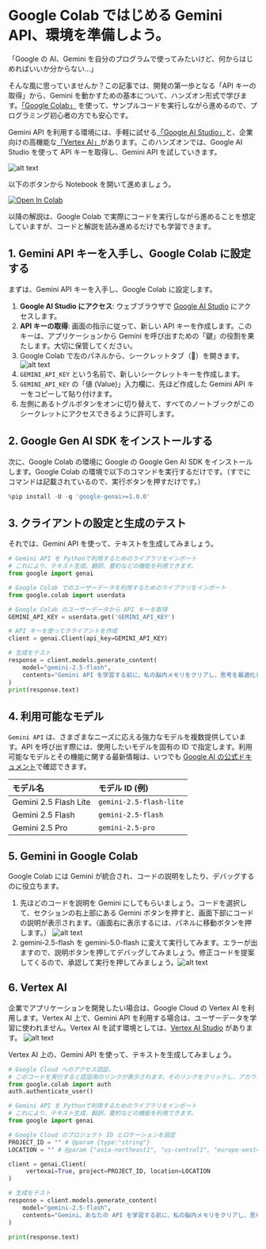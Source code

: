 # Google Colab ではじめる Gemini API、環境を準備しよう。

「Google の AI、Gemini を自分のプログラムで使ってみたいけど、何からはじめればいいか分からない…」

そんな風に思っていませんか？この記事では、開発の第一歩となる「API キーの取得」から、Gemini を動かすための基本について、ハンズオン形式で学びます。[「Google Colab」](https://colab.research.google.com/) を使って、サンプルコードを実行しながら進めるので、プログラミング初心者の方でも安心です。

Gemini API を利用する環境には、手軽に試せる[「Google AI Studio」](https://aistudio.google.com/)と、企業向けの高機能な[「Vertex AI」](https://cloud.google.com/vertex-ai)があります。このハンズオンでは、Google AI Studio を使って API キーを取得し、Gemini API を試していきます。

![alt text](../assets/00-0-1.png)

以下のボタンから Notebook を開いて進めましょう。

[![Open In Colab](https://colab.research.google.com/assets/colab-badge.svg)](https://colab.research.google.com/github/kkitase/gemini-2.5-findy/blob/main/notebooks/00-jp-setup-and-authentication.ipynb)

以降の解説は、Google Colab で実際にコードを実行しながら進めることを想定していますが、コードと解説を読み進めるだけでも学習できます。

## 1. Gemini API キーを入手し、Google Colab に設定する

まずは、Gemini API キーを入手し、Google Colab に設定します。

1.  **Google AI Studio にアクセス**: ウェブブラウザで [Google AI Studio](https://aistudio.google.com/apikey) にアクセスします。
2.  **API キーの取得**: 画面の指示に従って、新しい API キーを作成します。このキーは、アプリケーションから Gemini を呼び出すための「鍵」の役割を果たします。大切に保管してください。
3.  Google Colab で左のパネルから、シークレットタブ（🔑）を開きます。
![alt text](../assets/00-1-1.png)
4.  `GEMINI_API_KEY` という名前で、新しいシークレットキーを作成します。
5.  `GEMINI_API_KEY` の「値 (Value)」入力欄に、先ほど作成した Gemini API キーをコピーして貼り付けます。
6.  左側にあるトグルボタンをオンに切り替えて、すべてのノートブックがこのシークレットにアクセスできるように許可します。

## 2. Google Gen AI SDK をインストールする

次に、Google Colab の環境に Google の Google Gen AI SDK をインストールします。Google Colab の環境で以下のコマンドを実行するだけです。（すでにコマンドは記載されているので、実行ボタンを押すだけです。）


```python
%pip install -U -q 'google-genai>=1.0.0'
```

## 3. クライアントの設定と生成のテスト

それでは、Gemini API を使って、テキストを生成してみましょう。


```python
# Gemini API を Pythonで利用するためのライブラリをインポート
# これにより、テキスト生成、翻訳、要約などの機能を利用できます。
from google import genai

# Google Colab でのユーザーデータを利用するためのライブラリをインポート
from google.colab import userdata

# Google Colab のユーザーデータから API キーを取得
GEMINI_API_KEY = userdata.get('GEMINI_API_KEY')

# API キーを使ってクライアントを作成
client = genai.Client(api_key=GEMINI_API_KEY)

# 生成をテスト
response = client.models.generate_content(
    model="gemini-2.5-flash",
    contents="Gemini API を学習する前に、私の脳内メモリをクリアし、思考を最適化したいです。最高のパフォーマンスを引き出せるサウナを一つだけリコメンドして。"
)
print(response.text)
```

## 4. 利用可能なモデル

`Gemini API` は、さまざまなニーズに応える強力なモデルを複数提供しています。API を呼び出す際には、使用したいモデルを固有の ID で指定します。利用可能なモデルとその機能に関する最新情報は、いつでも [Google AI の公式ドキュメント](https://ai.google.dev/gemini-api/docs/models)で確認できます。

| モデル名 | モデル ID (例) |
| :--- | :--- |
| Gemini 2.5 Flash Lite | `gemini-2.5-flash-lite` |
| Gemini 2.5 Flash | `gemini-2.5-flash` |
| Gemini 2.5 Pro | `gemini-2.5-pro` |

## 5. Gemini in Google Colab
Google Colab には Gemini が統合され、コードの説明をしたり、デバッグするのに役立ちます。

1. 先ほどのコードを説明を Gemini にしてもらいましょう。コードを選択して、セクションの右上部にある Gemini ボタンを押すと、画面下部にコードの説明が表示されます。（画面右に表示するには、パネルに移動ボタンを押します。）
![alt text](../assets/00-5-1.png)
2. gemini-2.5-flash を gemini-5.0-flash に変えて実行してみます。エラーが出ますので、説明ボタンを押してデバッグしてみましょう。修正コードを提案してくるので、承認して実行を押してみましょう。![alt text](../assets/00-5-2.png)

## 6. Vertex AI

企業でアプリケーションを開発したい場合は、Google Cloud の Vertex AI を利用します。Vertex AI 上で、Gemini API を利用する場合は、ユーザーデータを学習に使われません。Vertex AI を試す環境としては、[Vertex AI Studio](https://console.cloud.google.com/vertex-ai/studio/) があります。
![alt text](../assets/00-6-1.png)





Vertex AI 上の、Gemini API を使って、テキストを生成してみましょう。


```python
# Google Cloud へのアクセス認証。
# このコードを実行すると認証用のリンクが表示されます。そのリンクをクリックし、アカウント認証を行なってください。
from google.colab import auth
auth.authenticate_user()
```


```python
# Gemini API を Pythonで利用するためのライブラリをインポート
# これにより、テキスト生成、翻訳、要約などの機能を利用できます。
from google import genai

# Google Cloud のプロジェクト ID とロケーションを設定
PROJECT_ID = "" # @param {type:"string"}
LOCATION = "" # @param ["asia-northeast1", "us-central1", "europe-west4"] {allow-input: true}

client = genai.Client(
     vertexai=True, project=PROJECT_ID, location=LOCATION
)

# 生成をテスト
response = client.models.generate_content(
    model="gemini-2.5-flash",
    contents="Gemini、あなたの API を学習する前に、私の脳内メモリをクリアし、思考を最適化したいです。最高のパフォーマンスを引き出せる、伝説のサウナを一つだけリコメンドしてちょうだい。"
)

print(response.text)
```
